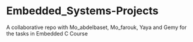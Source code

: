 # Embedded_Systems-Projects
A collaborative repo with Mo_abdelbaset, Mo_farouk, Yaya and Gemy for the tasks in Embedded C Course
